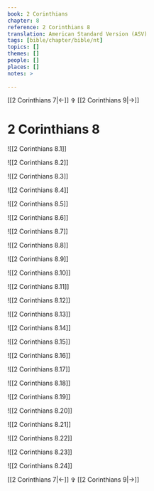 ```yaml
---
book: 2 Corinthians
chapter: 8
reference: 2 Corinthians 8
translation: American Standard Version (ASV)
tags: [bible/chapter/bible/nt]
topics: []
themes: []
people: []
places: []
notes: >
  
---
```


[[2 Corinthians 7|<-]] ✞ [[2 Corinthians 9|->]]

# 2 Corinthians 8

![[2 Corinthians 8.1]]

![[2 Corinthians 8.2]]

![[2 Corinthians 8.3]]

![[2 Corinthians 8.4]]

![[2 Corinthians 8.5]]

![[2 Corinthians 8.6]]

![[2 Corinthians 8.7]]

![[2 Corinthians 8.8]]

![[2 Corinthians 8.9]]

![[2 Corinthians 8.10]]

![[2 Corinthians 8.11]]

![[2 Corinthians 8.12]]

![[2 Corinthians 8.13]]

![[2 Corinthians 8.14]]

![[2 Corinthians 8.15]]

![[2 Corinthians 8.16]]

![[2 Corinthians 8.17]]

![[2 Corinthians 8.18]]

![[2 Corinthians 8.19]]

![[2 Corinthians 8.20]]

![[2 Corinthians 8.21]]

![[2 Corinthians 8.22]]

![[2 Corinthians 8.23]]

![[2 Corinthians 8.24]]

[[2 Corinthians 7|<-]] ✞ [[2 Corinthians 9|->]]
